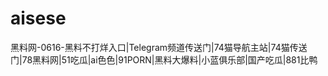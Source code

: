 # aisese
黑料网-0616-黑料不打烊入口|Telegram频道传送门|74猫导航主站|74猫传送门|78黑料网|51吃瓜|ai色色|91PORN|黑料大爆料|小蓝俱乐部|国产吃瓜|881比鸭
